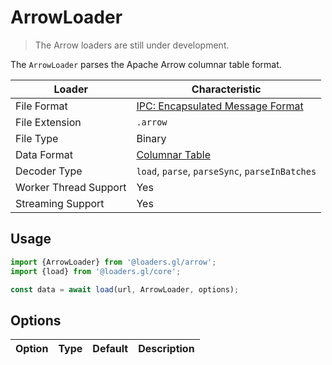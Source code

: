 # ArrowLoader

> The Arrow loaders are still under development.

The `ArrowLoader` parses the Apache Arrow columnar table format.

| Loader                | Characteristic                                                            |
| --------------------- | ------------------------------------------------------------------------- |
| File Format           | [IPC: Encapsulated Message Format](http://arrow.apache.org/docs/ipc.html) |
| File Extension        | `.arrow`                                                                  |
| File Type             | Binary                                                                    |
| Data Format           | [Columnar Table](/docs/specifications/category-table)                     |
| Decoder Type          | `load`, `parse`, `parseSync`, `parseInBatches`                            |
| Worker Thread Support | Yes                                                                       |
| Streaming Support     | Yes                                                                       |

## Usage

```js
import {ArrowLoader} from '@loaders.gl/arrow';
import {load} from '@loaders.gl/core';

const data = await load(url, ArrowLoader, options);
```

## Options

| Option | Type | Default | Description |
| ------ | ---- | ------- | ----------- |

